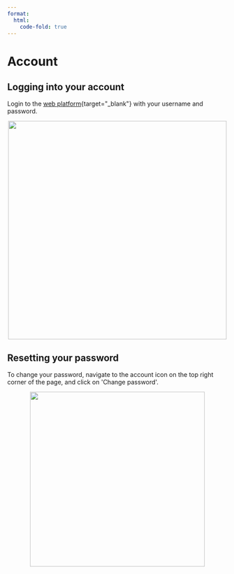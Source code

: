 ```yaml
---
format:
  html:
    code-fold: true
---
```


# Account

## Logging into your account

Login to the [web platform](https://app.openprotein.ai){target="_blank"} with your
username and password.

<p align="center">
<img src="/main_tutorial_images/01_login.png" width="500">
</p>

## Resetting your password

To change your password, navigate to the account icon on the top right
corner of the page, and click on 'Change password'.

<p align="center">
<img src="/main_tutorial_images/02_change_password.png" width="400">
</p>